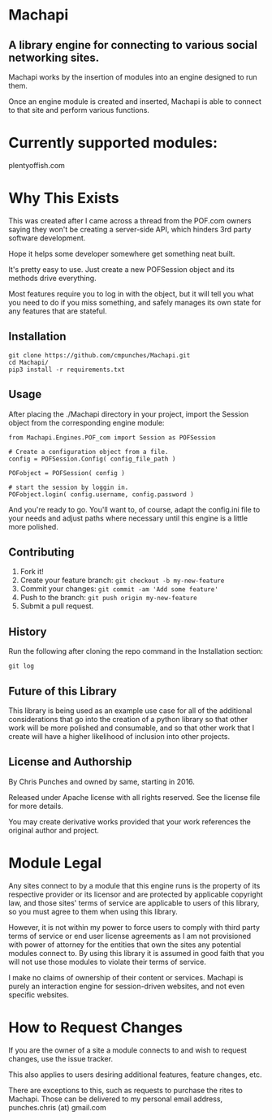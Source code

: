 # Machapi
## A library engine for connecting to various social networking sites.

Machapi works by the insertion of modules into an engine designed to run them.

Once an engine module is created and inserted, Machapi is able to connect to that site and perform various functions.

# Currently supported modules:
plentyoffish.com


# Why This Exists
This was created after I came across a thread from the POF.com owners saying they won't be creating a 
server-side API, which hinders 3rd party software development.

Hope it helps some developer somewhere get something neat built.

It's pretty easy to use.  Just create a new POFSession object and its methods drive everything.

Most features require you to log in with the object, but it will tell you what you need to do if you miss 
something, and safely manages its own state for any features that are stateful.

## Installation

```
git clone https://github.com/cmpunches/Machapi.git
cd Machapi/
pip3 install -r requirements.txt
```

## Usage
After placing the ./Machapi directory in your project, import the Session object from the corresponding engine module:

```
from Machapi.Engines.POF_com import Session as POFSession

# Create a configuration object from a file.
config = POFSession.Config( config_file_path )

POFobject = POFSession( config )

# start the session by loggin in.
POFobject.login( config.username, config.password )
```

And you're ready to go.  You'll want to, of course, adapt the config.ini file to your needs and adjust paths where
necessary until this engine is a little more polished.

## Contributing

1. Fork it!
2. Create your feature branch: `git checkout -b my-new-feature`
3. Commit your changes: `git commit -am 'Add some feature'`
4. Push to the branch: `git push origin my-new-feature`
5. Submit a pull request.

## History

Run the following after cloning the repo command in the Installation section:
```
git log
```

## Future of this Library

This library is being used as an example use case for all of the additional considerations that go into the
creation of a python library so that other work will be more polished and consumable, and so that other work
that I create will have a higher likelihood of inclusion into other projects.

## License and Authorship

By Chris Punches and owned by same, starting in 2016.  

Released under Apache license with all rights reserved.  See the license file for more details.

You may create derivative works provided that your work references the original author and project.

# Module Legal
Any sites connect to by a module that this engine runs is the property of its respective provider or its licensor and
are protected by applicable copyright law, and those sites' terms of service are applicable to users of this library, so
you must agree to them when using this library.

However, it is not within my power to force users to comply with third party terms of service or end user license
agreements as I am not provisioned with power of attorney for the entities that own the sites any potential modules
connect to.  By using this library it is assumed in good faith that you will not use those modules to violate their
terms of service.

I make no claims of ownership of their content or services.  Machapi is purely an interaction engine for session-driven
websites, and not even specific websites.

# How to Request Changes

If you are the owner of a site a module connects to and wish to request changes, use the issue tracker.

This also applies to users desiring additional features, feature changes, etc.

There are exceptions to this, such as requests to purchase the rites to Machapi.  Those can be delivered to my personal
email address, punches.chris (at) gmail.com